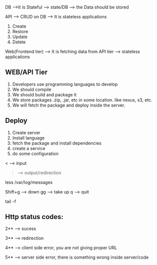 DB -->It is Stateful --> state/DB --> the Data should be stored

API --> CRUD on DB --> It is stateless applications

1. Create
2. Restore
3. Update
4. Delete

Web(Frontend tier) --> It is fetching data from API tier --> stateless applications

WEB/API Tier
---------------
1. Developers use programming languages to develop
2. We should compile
3. We should build and package it
4. We store packages .zip, .jar, etc in some location. like nexus, s3, etc.
5. We will fetch the package and deploy inside the server.

Deploy
-------------
1. Create server
2. Install language
3. fetch the package and install dependencies
4. create a service
5. do some configuration

< --> input
> --> output/redirection

less /var/log/messages

Shift+g --> down
gg --> take up
q --> quit

tail -f <log-file>

Http status codes:
---------------------------

2** --> sucess

3** --> redirection

4** --> client side error, you are not giving proper URL

5** --> server side error, there is something wrong inside server/code

